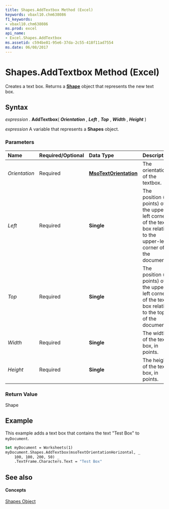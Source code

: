 ```yaml
---
title: Shapes.AddTextbox Method (Excel)
keywords: vbaxl10.chm638086
f1_keywords:
- vbaxl10.chm638086
ms.prod: excel
api_name:
- Excel.Shapes.AddTextbox
ms.assetid: c594be81-95e6-37da-2c55-418f11ad7554
ms.date: 06/08/2017
---
```



# Shapes.AddTextbox Method (Excel)

Creates a text box. Returns a  **[Shape](Excel.Shape.md)** object that represents the new text box.


## Syntax

 _expression_ . **AddTextbox**( **_Orientation_** , **_Left_** , **_Top_** , **_Width_** , **_Height_** )

 _expression_ A variable that represents a **Shapes** object.


### Parameters



|**Name**|**Required/Optional**|**Data Type**|**Description**|
|:-----|:-----|:-----|:-----|
| _Orientation_|Required| **[MsoTextOrientation](http://msdn.microsoft.com/library/7e8d0e06-14dd-3ea1-a2e4-50375919517f%28Office.15%29.aspx)**|The orientation of the textbox.|
| _Left_|Required| **Single**|The position (in points) of the upper-left corner of the text box relative to the upper-left corner of the document.|
| _Top_|Required| **Single**|The position (in points) of the upper-left corner of the text box relative to the top of the document.|
| _Width_|Required| **Single**|The width of the text box, in points.|
| _Height_|Required| **Single**|The height of the text box, in points.|

### Return Value

Shape


## Example

This example adds a text box that contains the text "Test Box" to  `myDocument`.


```vb
Set myDocument = Worksheets(1) 
myDocument.Shapes.AddTextbox(msoTextOrientationHorizontal, _ 
    100, 100, 200, 50) _ 
    .TextFrame.Characters.Text = "Test Box"
```


## See also


#### Concepts


[Shapes Object](Excel.Shapes.md)

